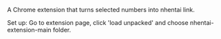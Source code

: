 A Chrome extension that turns selected numbers into nhentai link.

Set up: Go to extension page, click 'load unpacked' and choose nhentai-extension-main folder.
